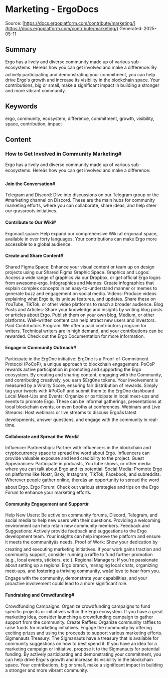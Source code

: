 # Marketing - ErgoDocs
Source: [https://docs.ergoplatform.com/contribute/marketing/](https://docs.ergoplatform.com/contribute/marketing/)
Generated: 2025-05-11

## Summary
Ergo has a lively and diverse community made up of various sub-ecosystems. Hereâs how you can get involved and make a difference: By actively participating and demonstrating your commitment, you can help drive Ergo's growth and increase its visibility in the blockchain space. Your contributions, big or small, make a significant impact in building a stronger and more vibrant community.

## Keywords
ergo, community, ecosystem, difference, commitment, growth, visibility, space, contribution, impact

## Content
### How to Get Involved in Community Marketing#
Ergo has a lively and diverse community made up of various sub-ecosystems. Hereâs how you can get involved and make a difference:

#### Join the Conversation#
Telegram and Discord: Dive into discussions on our Telegram group or the #marketing channel on Discord. These are the main hubs for community marketing efforts, where you can collaborate, share ideas, and help steer our grassroots initiatives.

#### Contribute to Our Wiki#
Ergonaut.space: Help expand our comprehensive Wiki at ergonaut.space, available in over forty languages. Your contributions can make Ergo more accessible to a global audience.

#### Create and Share Content#
Shared Figma Space: Enhance your visual content or team up on design projects using our Shared Figma Graphic Space.
Graphics and Logos: Access a wide range of graphics via our Dropbox, or get official Ergo logos from awesome-ergo.
Infographics and Memes: Create infographics that explain complex concepts in an easy-to-understand manner or memes to generate buzz and engagement on social media.
Videos: Produce videos explaining what Ergo is, its unique features, and updates. Share these on YouTube, TikTok, or other video platforms to reach a broader audience.
Blog Posts and Articles: Share your knowledge and insights by writing blog posts or articles about Ergo. Publish them on your own blog, Medium, or other platforms. Well-written content can help attract new users and investors.
Paid Contributors Program: We offer a paid contributors program for writers. Technical writers are in high demand, and your contributions can be rewarded. Check out the Ergo Documentation for more information.

#### Engage in Community Outreach#
Participate in the ErgOne initiative: ErgOne is a Proof-of-Commitment Protocol (PoCoP), a unique approach to blockchain engagement. PoCoP rewards active participation in promoting and supporting the Ergo ecosystem. By creating and sharing content, engaging with the Community, and contributing creatively, you earn $Erg0ne tokens. Your involvement is measured by a Virality Score, ensuring fair distribution of rewards. Simply tag your tweets with #PoCoP and submit them to the ErgOne dashboard
Local Meet-Ups and Events: Organize or participate in local meet-ups and events to promote Ergo. These can be informal gatherings, presentations at local blockchain events, or even booths at conferences.
Webinars and Live Streams: Host webinars or live streams to discuss Ergoâs latest developments, answer questions, and engage with the community in real-time.

#### Collaborate and Spread the Word#
Influencer Partnerships: Partner with influencers in the blockchain and cryptocurrency space to spread the word about Ergo. Influencers can provide valuable exposure and lend credibility to the project.
Guest Appearances: Participate in podcasts, YouTube shows, or other media where you can talk about Ergo and its potential.
Social Media: Promote Ergo on platforms like Nostr, Bsky, Instagram, TikTok, Facebook, and subreddits. Wherever people gather online, thereâs an opportunity to spread the word about Ergo.
Ergo Forum: Check out various strategies and tips on the Ergo Forum to enhance your marketing efforts.

#### Community Engagement and Support#
Help New Users: Be active on community forums, Discord, Telegram, and social media to help new users with their questions. Providing a welcoming environment can help retain new community members.
Feedback and Suggestions: Actively provide feedback and suggestions to the Ergo development team. Your insights can help improve the platform and ensure it meets the communityâs needs.
Proof of Work: Show your dedication by creating and executing marketing initiatives. If your work gains traction and community support, consider running a raffle to fund further promotion (e.g., local events, stickers, etc.).
Regional Managers: If you're passionate about setting up a regional Ergo branch, managing local chats, organizing meet-ups, and fostering a thriving community, weâd love to hear from you. Engage with the community, demonstrate your capabilities, and your proactive involvement could lead to a more significant role.

#### Fundraising and Crowdfunding#
Crowdfunding Campaigns: Organize crowdfunding campaigns to fund specific projects or initiatives within the Ergo ecosystem. If you have a great marketing idea, consider launching a crowdfunding campaign to gather support from the community.
Create Raffles: Organize community raffles to raise funds for marketing initiatives. Engage the community by offering exciting prizes and using the proceeds to support various marketing efforts.
Sigmanauts Treasury: The Sigmanauts have a treasury that is available for community suggestions on how to best spend it. If you have an idea for a marketing campaign or initiative, propose it to the Sigmanauts for potential funding.
By actively participating and demonstrating your commitment, you can help drive Ergo's growth and increase its visibility in the blockchain space. Your contributions, big or small, make a significant impact in building a stronger and more vibrant community.
